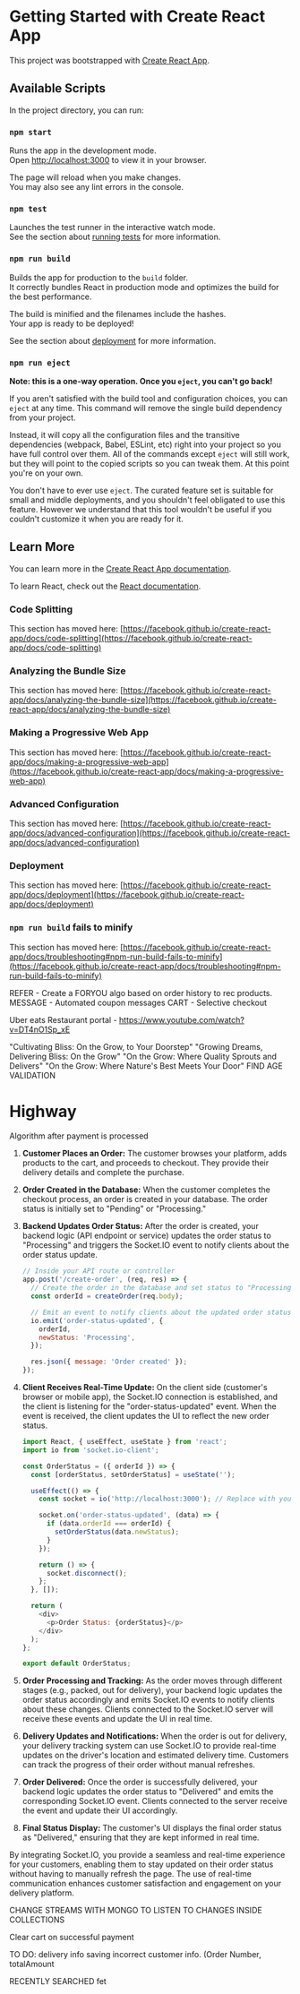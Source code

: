 # Getting Started with Create React App

This project was bootstrapped with [Create React App](https://github.com/facebook/create-react-app).

## Available Scripts

In the project directory, you can run:

### `npm start`

Runs the app in the development mode.\
Open [http://localhost:3000](http://localhost:3000) to view it in your browser.

The page will reload when you make changes.\
You may also see any lint errors in the console.

### `npm test`

Launches the test runner in the interactive watch mode.\
See the section about [running tests](https://facebook.github.io/create-react-app/docs/running-tests) for more information.

### `npm run build`

Builds the app for production to the `build` folder.\
It correctly bundles React in production mode and optimizes the build for the best performance.

The build is minified and the filenames include the hashes.\
Your app is ready to be deployed!

See the section about [deployment](https://facebook.github.io/create-react-app/docs/deployment) for more information.

### `npm run eject`

**Note: this is a one-way operation. Once you `eject`, you can't go back!**

If you aren't satisfied with the build tool and configuration choices, you can `eject` at any time. This command will remove the single build dependency from your project.

Instead, it will copy all the configuration files and the transitive dependencies (webpack, Babel, ESLint, etc) right into your project so you have full control over them. All of the commands except `eject` will still work, but they will point to the copied scripts so you can tweak them. At this point you're on your own.

You don't have to ever use `eject`. The curated feature set is suitable for small and middle deployments, and you shouldn't feel obligated to use this feature. However we understand that this tool wouldn't be useful if you couldn't customize it when you are ready for it.

## Learn More

You can learn more in the [Create React App documentation](https://facebook.github.io/create-react-app/docs/getting-started).

To learn React, check out the [React documentation](https://reactjs.org/).

### Code Splitting

This section has moved here: [https://facebook.github.io/create-react-app/docs/code-splitting](https://facebook.github.io/create-react-app/docs/code-splitting)

### Analyzing the Bundle Size

This section has moved here: [https://facebook.github.io/create-react-app/docs/analyzing-the-bundle-size](https://facebook.github.io/create-react-app/docs/analyzing-the-bundle-size)

### Making a Progressive Web App

This section has moved here: [https://facebook.github.io/create-react-app/docs/making-a-progressive-web-app](https://facebook.github.io/create-react-app/docs/making-a-progressive-web-app)

### Advanced Configuration

This section has moved here: [https://facebook.github.io/create-react-app/docs/advanced-configuration](https://facebook.github.io/create-react-app/docs/advanced-configuration)

### Deployment

This section has moved here: [https://facebook.github.io/create-react-app/docs/deployment](https://facebook.github.io/create-react-app/docs/deployment)

### `npm run build` fails to minify

This section has moved here: [https://facebook.github.io/create-react-app/docs/troubleshooting#npm-run-build-fails-to-minify](https://facebook.github.io/create-react-app/docs/troubleshooting#npm-run-build-fails-to-minify)


REFER - Create a FORYOU algo based on order history to rec products.
MESSAGE - Automated coupon messages
CART - Selective checkout 

Uber eats Restaurant portal - https://www.youtube.com/watch?v=DT4nO1Sp_xE

"Cultivating Bliss: On the Grow, to Your Doorstep"
"Growing Dreams, Delivering Bliss: On the Grow"
"On the Grow: Where Quality Sprouts and Delivers"
"On the Grow: Where Nature's Best Meets Your Door"
FIND AGE VALIDATION


# Highway

Algorithm after payment is processed

1. **Customer Places an Order:**
   The customer browses your platform, adds products to the cart, and proceeds to checkout. They provide their delivery details and complete the purchase.

2. **Order Created in the Database:**
   When the customer completes the checkout process, an order is created in your database. The order status is initially set to "Pending" or "Processing."

3. **Backend Updates Order Status:**
   After the order is created, your backend logic (API endpoint or service) updates the order status to "Processing" and triggers the Socket.IO event to notify clients about the order status update.

   ```javascript
   // Inside your API route or controller
   app.post('/create-order', (req, res) => {
     // Create the order in the database and set status to "Processing"
     const orderId = createOrder(req.body);

     // Emit an event to notify clients about the updated order status
     io.emit('order-status-updated', {
       orderId,
       newStatus: 'Processing',
     });

     res.json({ message: 'Order created' });
   });
   ```

4. **Client Receives Real-Time Update:**
   On the client side (customer's browser or mobile app), the Socket.IO connection is established, and the client is listening for the "order-status-updated" event. When the event is received, the client updates the UI to reflect the new order status.

   ```javascript
   import React, { useEffect, useState } from 'react';
   import io from 'socket.io-client';

   const OrderStatus = ({ orderId }) => {
     const [orderStatus, setOrderStatus] = useState('');

     useEffect(() => {
       const socket = io('http://localhost:3000'); // Replace with your server URL

       socket.on('order-status-updated', (data) => {
         if (data.orderId === orderId) {
           setOrderStatus(data.newStatus);
         }
       });

       return () => {
         socket.disconnect();
       };
     }, []);

     return (
       <div>
         <p>Order Status: {orderStatus}</p>
       </div>
     );
   };

   export default OrderStatus;
   ```

5. **Order Processing and Tracking:**
   As the order moves through different stages (e.g., packed, out for delivery), your backend logic updates the order status accordingly and emits Socket.IO events to notify clients about these changes. Clients connected to the Socket.IO server will receive these events and update the UI in real time.

6. **Delivery Updates and Notifications:**
   When the order is out for delivery, your delivery tracking system can use Socket.IO to provide real-time updates on the driver's location and estimated delivery time. Customers can track the progress of their order without manual refreshes.

7. **Order Delivered:**
   Once the order is successfully delivered, your backend logic updates the order status to "Delivered" and emits the corresponding Socket.IO event. Clients connected to the server receive the event and update their UI accordingly.

8. **Final Status Display:**
   The customer's UI displays the final order status as "Delivered," ensuring that they are kept informed in real time.

By integrating Socket.IO, you provide a seamless and real-time experience for your customers, enabling them to stay updated on their order status without having to manually refresh the page. The use of real-time communication enhances customer satisfaction and engagement on your delivery platform.


CHANGE STREAMS WITH MONGO TO LISTEN TO CHANGES INSIDE COLLECTIONS

Clear cart on successful payment

TO DO:
delivery info saving incorrect customer info. (Order Number, totalAmount

RECENTLY SEARCHED fet